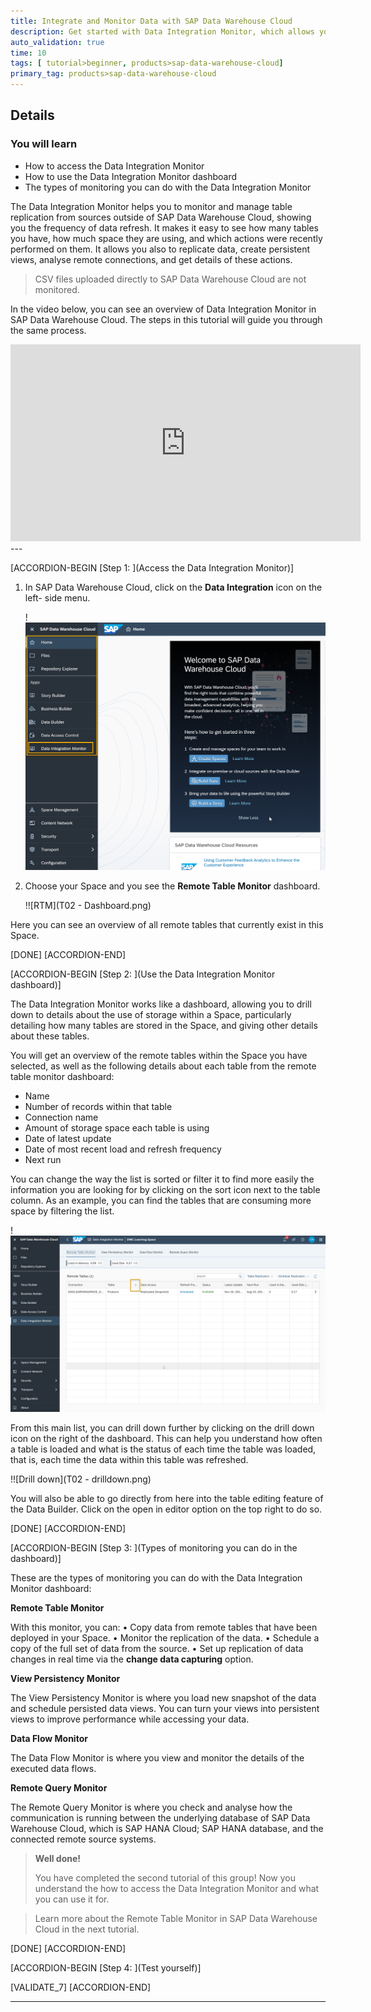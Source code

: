 ```yaml
---
title: Integrate and Monitor Data with SAP Data Warehouse Cloud
description: Get started with Data Integration Monitor, which allows you to monitor the frequency and status of data loads for each table within a Space.
auto_validation: true
time: 10
tags: [ tutorial>beginner, products>sap-data-warehouse-cloud]
primary_tag: products>sap-data-warehouse-cloud
---
```



## Details
### You will learn
- How to access the Data Integration Monitor
- How to use the Data Integration Monitor dashboard
- The types of monitoring you can do with the Data Integration Monitor


The Data Integration Monitor helps you to monitor and manage table replication from sources outside of SAP Data Warehouse Cloud, showing you the frequency of data refresh. It makes it easy to see how many tables you have, how much space they are using, and which actions were recently performed on them. It allows you also to replicate data, create persistent views, analyse remote connections, and get details of these actions.

> CSV files uploaded directly to SAP Data Warehouse Cloud are not monitored.

In the video below, you can see an overview of Data Integration Monitor in SAP Data Warehouse Cloud. The steps in this tutorial will guide you through the same process.

<iframe width="560" height="315" src="https://www.youtube.com/embed/qUNxdLDIXnk" title="YouTube video player" frameborder="0" allow="accelerometer; autoplay; clipboard-write; encrypted-media; gyroscope; picture-in-picture" allowfullscreen></iframe>
---

[ACCORDION-BEGIN [Step 1: ](Access the Data Integration Monitor)]

1.	In SAP Data Warehouse Cloud, click on the **Data Integration** icon on the left- side menu.

    !![DIM](DIM.png)

2.	Choose your Space and you see the **Remote Table Monitor** dashboard.

    !![RTM](T02 - Dashboard.png)

Here you can see an overview of all remote tables that currently exist in this Space.

[DONE]
[ACCORDION-END]

[ACCORDION-BEGIN [Step 2: ](Use the Data Integration Monitor dashboard)]

The Data Integration Monitor works like a dashboard, allowing you to drill down to details about the use of storage within a Space, particularly detailing how many tables are stored in the Space, and giving other details about these tables.

You will get an overview of the remote tables within the Space you have selected, as well as the following details about each table from the remote table monitor dashboard:

- Name
- Number of records within that table
- Connection name
- Amount of storage space each table is using
- Date of latest update
- Date of most recent load and refresh frequency
- Next run


You can change the way the list is sorted or filter it to find more easily the information you are looking for by clicking on the sort icon next to the table column. As an example, you can find the tables that are consuming more space by filtering the list.

  !![sort](sort.png)

From this main list, you can drill down further by clicking on the drill down icon on the right of the dashboard. This can help you understand how often a table is loaded and what is the status of each time the table was loaded, that is, each time the data within this table was refreshed.

  !![Drill down](T02 - drilldown.png)

You will also be able to go directly from here into the table editing feature of the Data Builder. Click on the open in editor option on the top right to do so.


[DONE]
[ACCORDION-END]


[ACCORDION-BEGIN [Step 3: ](Types of monitoring you can do in the dashboard)]

These are the types of monitoring you can do with the Data Integration Monitor dashboard:

**Remote Table Monitor**

With this monitor, you can:
•	Copy data from remote tables that have been deployed in your Space.
•	Monitor the replication of the data.
•	Schedule a copy of the full set of data from the source.
•	Set up replication of data changes in real time via the **change data capturing** option.



**View Persistency Monitor**

The View Persistency Monitor is where you load new snapshot of the data and schedule persisted data views. You can turn your views into persistent views to improve performance while accessing your data.



**Data Flow Monitor**

The Data Flow Monitor is where you view and monitor the details of the executed data flows.



**Remote Query Monitor**

The Remote Query Monitor is where you check and analyse how the communication is running between the underlying database of SAP Data Warehouse Cloud, which is SAP HANA Cloud; SAP HANA database, and the connected remote source systems.



> **Well done!**
>
> You have completed the second tutorial of this group! Now you understand the how to access the Data Integration Monitor and what you can use it for.

> Learn more about the Remote Table Monitor in SAP Data Warehouse Cloud in the next tutorial.


[DONE]
[ACCORDION-END]

[ACCORDION-BEGIN [Step 4: ](Test yourself)]



[VALIDATE_7]
[ACCORDION-END]




---
